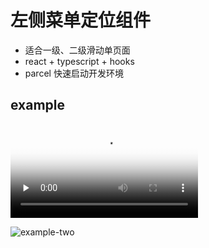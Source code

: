 # 左侧菜单定位组件

- 适合一级、二级滑动单页面
- react + typescript + hooks
- parcel 快速启动开发环境

## example

<video id="document1" controls="" preload="none" poster="/public/poster.png">

<source id="webm" src="/public/Document2.webm" type="video/webm" >
</video>

![example-two]("public/Document2.webm")
